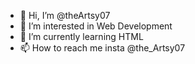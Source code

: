 - 👋 Hi, I’m @theArtsy07
- 👀 I’m interested in Web Development 
- 🌱 I’m currently learning HTML
- 📫 How to reach me insta @the_Artsy07

<!---
theArtsy07/theArtsy07 is a ✨ special ✨ repository because its `README.md` (this file) appears on your GitHub profile.
You can click the Preview link to take a look at your changes.
--->
